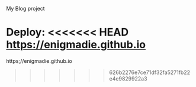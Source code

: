 My Blog project

Deploy:
<<<<<<< HEAD
  https://enigmadie.github.io
=======
  https;//enigmadie.github.io
>>>>>>> 626b2276e7ce71df32fa5271fb22e4e9829922a3
